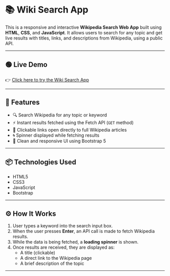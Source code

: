 # 📚 Wiki Search App

This is a responsive and interactive **Wikipedia Search Web App** built using **HTML**, **CSS**, and **JavaScript**. It allows users to search for any topic and get live results with titles, links, and descriptions from Wikipedia, using a public API.

---

## 🟢 Live Demo

👉 [Click here to try the Wiki Search App](https://srilalithakarri.github.io/wikkisearch/)

---

## 🚀 Features

- 🔍 Search Wikipedia for any topic or keyword
- ⚡ Instant results fetched using the Fetch API (`GET` method)
- 🔗 Clickable links open directly to full Wikipedia articles
- 🌀 Spinner displayed while fetching results
- 🎨 Clean and responsive UI using Bootstrap 5

---

## 📦 Technologies Used

- HTML5
- CSS3
- JavaScript 
- Bootstrap 

---

## ⚙️ How It Works

1. User types a keyword into the search input box.
2. When the user presses **Enter**, an API call is made to fetch Wikipedia results.
3. While the data is being fetched, a **loading spinner** is shown.
4. Once results are received, they are displayed as:
   - A title (clickable)
   - A direct link to the Wikipedia page
   - A brief description of the topic

---

